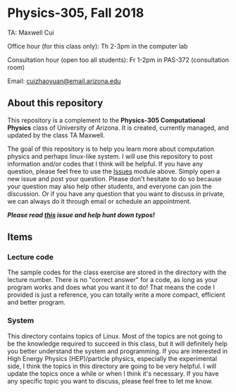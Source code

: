 # Physics-305, Fall 2018
TA: Maxwell Cui

Office hour (for this class only): Th 2-3pm in the computer lab

Consultation hour (open too all students): Fr 1-2pm in PAS-372 (consultation room)

Email: cuizhaoyuan@email.arizona.edu

## About this repository
This repository is a complement to the **Physics-305 Computational Physics** class of University of Arizona. It is created, currently managed, and updated by the class TA Maxwell.

The goal of this repository is to help you learn more about computation physics and perhaps linux-like system.
I will use this repository to post information and/or codes that I think will be helpful.
If you have any question, please feel free to use the [Issues](https://github.com/maxwellcui/phys305/issues) module above.
Simply open a new issue and post your question. Please don't hesitate to do so because your question may also help other students, and everyone can join the discussion. Or if you have any question that you want to discuss in private, we can always do it through email or schedule an appointment.

***Please read [this](https://github.com/maxwellcui/phys305/issues/1) issue and help hunt down typos!***

## Items
### Lecture code
The sample codes for the class exercise are stored in the directory with the lecture number. There is no "correct answer" for a code, as long as your program works and does what you want it to do! That means the code I provided is just a reference, you can totally write a more compact, efficient and better program.

### System
This directory contains topics of Linux. Most of the topics are not going to be the knowledge required to succeed in this class, but it will definitely help you better understand the system and programming. If you are interested in High Energy Physics (HEP)/particle physics, especially the experimental side, I think the topics in this directory are going to be very helpful. I will update the topics once a while or when I think it's necessary. If you have any specific topic you want to discuss, please feel free to let me know.
